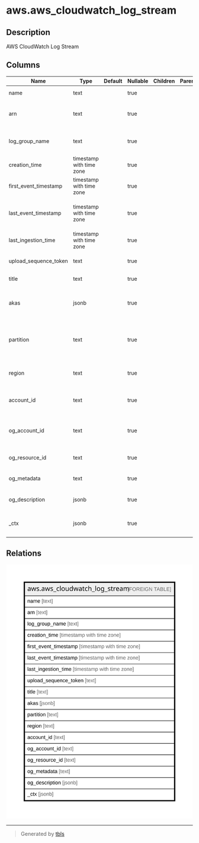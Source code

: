 # aws.aws_cloudwatch_log_stream

## Description

AWS CloudWatch Log Stream

## Columns

| Name | Type | Default | Nullable | Children | Parents | Comment |
| ---- | ---- | ------- | -------- | -------- | ------- | ------- |
| name | text |  | true |  |  | The name of the log stream. |
| arn | text |  | true |  |  | The Amazon Resource Name (ARN) of the log stream. |
| log_group_name | text |  | true |  |  | The name of the log group, in which the log stream belongs. |
| creation_time | timestamp with time zone |  | true |  |  | The creation time of the log stream. |
| first_event_timestamp | timestamp with time zone |  | true |  |  | The time of the first event. |
| last_event_timestamp | timestamp with time zone |  | true |  |  | The time of the most recent log event in the log stream in CloudWatch Logs. |
| last_ingestion_time | timestamp with time zone |  | true |  |  | Specifies the last log ingestion time. |
| upload_sequence_token | text |  | true |  |  | Specifies the log upload sequence token. |
| title | text |  | true |  |  | Title of the resource. |
| akas | jsonb |  | true |  |  | Array of globally unique identifier strings (also known as) for the resource. |
| partition | text |  | true |  |  | The AWS partition in which the resource is located (aws, aws-cn, or aws-us-gov). |
| region | text |  | true |  |  | The AWS Region in which the resource is located. |
| account_id | text |  | true |  |  | The AWS Account ID in which the resource is located. |
| og_account_id | text |  | true |  |  | The Platform Account ID in which the resource is located. |
| og_resource_id | text |  | true |  |  | The unique ID of the resource in opengovernance. |
| og_metadata | text |  | true |  |  | Platform Metadata of the AWS resource. |
| og_description | jsonb |  | true |  |  | The full model description of the resource |
| _ctx | jsonb |  | true |  |  | Steampipe context in JSON form, e.g. connection_name. |

## Relations

![er](aws.aws_cloudwatch_log_stream.svg)

---

> Generated by [tbls](https://github.com/k1LoW/tbls)

